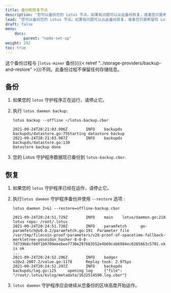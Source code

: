 ```yaml
---
title: 备份和恢复节点
description: "您可以备份您的 Lotus 节点。如果有问题可以从此备份恢复，或者您只是希望将 Lotus 节点从一台计算机移动到另一台计算机。"
lead: "您可以备份您的 Lotus 节点。如果有问题可以从此备份恢复，或者您只是希望将 Lotus 节点从一台计算机移动到另一台计算机。"
draft: false
menu:
    docs:
        parent: "node-set-up"
weight: 292
toc: true
---
```


这个备份过程与 [`lotus-miner` 备份]({{< relref "../storage-providers/backup-and-restore" >}})不同。此备份过程不保留任何存储信息。

## 备份

1. 如果您的 `lotus` 守护程序正在运行，请停止它。
1. 执行 `lotus daemon backup`:

    ```shell
    lotus backup --offline ~/lotus-backup.cbor
    ```

    ```shell output
    2021-09-24T20:21:03.986Z        INFO    backupds        backupds/datastore.go:75Starting datastore backup
    2021-09-24T20:21:03.987Z        INFO    backupds        backupds/datastore.go:130
    Datastore backup done
    ```

1. 您的 Lotus 守护程序数据现已备份到 `lotus-backup.cbor`.

## 恢复

1. 如果您的 `lotus` 守护程序已经在运作，请停止它。
1. 执行`lotus daemon` 守护程序备份并使用 `--restore` 选项 :

    ```shell
    lotus daemon 2>&1 --restore=offline-backup.cbor
    ```

    ```shell output
    2021-09-24T20:24:51.729Z        INFO    main    lotus/daemon.go:218     lotus repo: /root/.lotus
    2021-09-24T20:24:51.730Z        INFO    paramfetch      go-paramfetch@v0.0.2/paramfetch.go:191  Parameter file /var/tmp/filecoin-proof-parameters/v28-proof-of-spacetime-fallback-merkletree-poseidon_hasher-8-0-0-7d739b8cf60f1b0709eeebee7730e297683552e4b69cab6984ec0285663c5781.vk is ok
    ...
    2021-09-24T20:24:52.296Z        INFO    badger  v2@v2.2007.2/value.go:1178      Replay took: 2.975µs
    2021-09-24T20:24:52.297Z        INFO    backupds        backupds/log.go:125     opening log     {"file": "/root/.lotus/kvlog/metadata/1632514590.log.cbor"}
    ```

1. `lotus daemon` 守护程序应会继续从您备份的区块高度开始运作。
